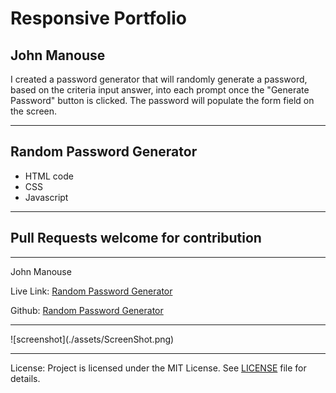 <h1>Responsive Portfolio</h1>
<h2>John Manouse</h2>
<p>I created a password generator that will randomly generate a password, based on the criteria 
   input answer, into each prompt once the "Generate Password" button is clicked. The password will populate the form field on the screen.</p>
 <hr>
<h2>Random Password Generator</h2>
<ul>
    <li>HTML code</li>
    <li>CSS</li>
    <li>Javascript</li>
</ul>
<hr>

<h2>Pull Requests welcome for contribution</h2>
<hr>
<p>John Manouse</p>
<p>Live Link: <a href="https://mirageg4.github.io/PasswordGenerator/index.html">Random Password Generator</a></p>
<p>Github: <a href="https://github.com/Mirageg4/PasswordGenerator">Random Password Generator</a></p>
<hr>
![screenshot](./assets/ScreenShot.png)
<hr>              
<p>License: Project is licensed under the MIT License. 
See <a href ="LICENSE.md">LICENSE</a> file for details.


